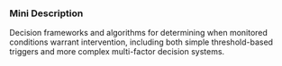 ### Mini Description

Decision frameworks and algorithms for determining when monitored conditions warrant intervention, including both simple threshold-based triggers and more complex multi-factor decision systems.
